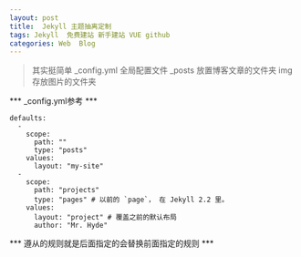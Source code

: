 ```yaml
---
layout: post
title:  Jekyll 主题抽离定制
tags: Jekyll  免费建站 新手建站 VUE github
categories: Web  Blog 
---
```

  
   
> 其实挺简单
  _config.yml 全局配置文件
  _posts 放置博客文章的文件夹
  img 存放图片的文件夹

 *** _config.yml参考 ***
  ```
  defaults:
    -
      scope:
        path: ""
        type: "posts"
      values:
        layout: "my-site"
    -
      scope:
        path: "projects"
        type: "pages" # 以前的 `page`， 在 Jekyll 2.2 里。
      values:
        layout: "project" # 覆盖之前的默认布局
        author: "Mr. Hyde"
  ```
  *** 遵从的规则就是后面指定的会替换前面指定的规则 ***


